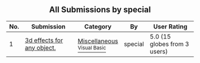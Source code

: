 ﻿<div align="center">

## All Submissions by special

</div>

No.  | Submission | Category | By   | User Rating
---- | ---------- | -------- | ---- | -----------
1 | [3d effects for any object\.<br />](https://github.com/Planet-Source-Code/special-3d-effects-for-any-object__1-2573) | [Miscellaneous<br /><sup>Visual Basic</sup>](../ByCategory/miscellaneous__1-1.md) | special | 5.0 (15 globes from 3 users)
